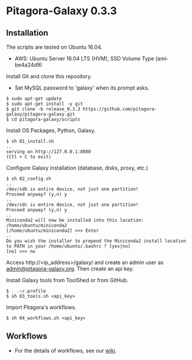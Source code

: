 # Pitagora-Galaxy 0.3.3

## Installation

The scripts are tested on Ubuntu 16.04.
* AWS: Ubuntu Server 16.04 LTS (HVM), SSD Volume Type (ami-be4a24d9)

Install Git and clone this repository.
* Set MySQL password to 'galaxy' when its prompt asks.
```
$ sudo apt-get update
$ sudo apt-get install -y git
$ git clone -b release_0.3.3 https://github.com/pitagora-galaxy/pitagora-galaxy.git
$ cd pitagora-galaxy/scripts
```

Install OS Packages, Python, Galaxy.
```
$ sh 01_install.sh
..
serving on http://127.0.0.1:8080
(Ctl + C to exit)
```

Configure Galaxy installation (database, disks, proxy, etc.)
```
$ sh 02_config.sh
..
/dev/sdb is entire device, not just one partition!
Proceed anyway? (y,n) y
..
/dev/sdc is entire device, not just one partition!
Proceed anyway? (y,n) y
..
Miniconda2 will now be installed into this location:
/home/ubuntu/miniconda2
[/home/ubuntu/miniconda2] >>> Enter
..
Do you wish the installer to prepend the Miniconda2 install location
to PATH in your /home/ubuntu/.bashrc ? [yes|no]
[no] >>> no
```

Access http://<ip_address>/galaxy/ and create an admin user as admin@pitagora-galaxy.org. Then create an api key.

Install Galaxy tools from ToolShed or from GitHub.
```
$ . .~/.profile
$ sh 03_tools.sh <api_key>
```

Import Pitagora's workflows.
```
$ sh 04_workflows.sh <api_key>
```

## Workflows

* For the details of workflows, see our [wiki](http://wiki.pitagora-galaxy.org/wiki/index.php/Workflows).
